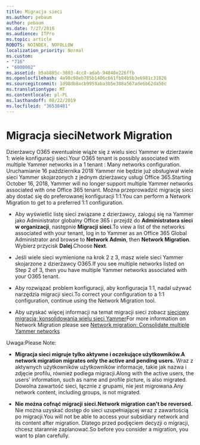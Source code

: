 ```yaml
---
title: Migracja sieci
ms.author: pebaum
author: pebaum
ms.date: 7/27/2018
ms.audience: ITPro
ms.topic: article
ROBOTS: NOINDEX, NOFOLLOW
localization_priority: Normal
ms.custom:
- "716"
- "6000002"
ms.assetid: b5ab885c-3803-4cc8-adab-94848e226ffb
ms.openlocfilehash: 4a98c08eb785b1406c661fb84b5b3e6981c31826
ms.sourcegitcommit: 1d98db8acb9959aba3b5e308a567ade6b62da56c
ms.translationtype: MT
ms.contentlocale: pl-PL
ms.lasthandoff: 08/22/2019
ms.locfileid: "36538481"
---
```

# <a name="network-migration"></a><span data-ttu-id="c2cce-102">Migracja sieci</span><span class="sxs-lookup"><span data-stu-id="c2cce-102">Network Migration</span></span>

<span data-ttu-id="c2cce-103">Dzierżawcy O365 ewentualnie wiąże się z wielu sieci Yammer w dzierżawie 1: wiele konfiguracji sieci.</span><span class="sxs-lookup"><span data-stu-id="c2cce-103">Your O365 tenant is possibly associated with multiple Yammer networks in a 1 tenant : Many networks configuration.</span></span> <span data-ttu-id="c2cce-104">Uruchamianie 16 października 2018 Yammer nie będzie już obsługiwał wiele sieci Yammer skojarzonych z jednym dzierżawcy usługi Office 365.</span><span class="sxs-lookup"><span data-stu-id="c2cce-104">Starting October 16, 2018, Yammer will no longer support multiple Yammer networks associated with one Office 365 tenant.</span></span> <span data-ttu-id="c2cce-105">Można przeprowadzić migrację sieci aby dostać się do preferowanej konfiguracji 1:1.</span><span class="sxs-lookup"><span data-stu-id="c2cce-105">You can perform a Network Migration to get to a preferred 1:1 configuration.</span></span>
  
- <span data-ttu-id="c2cce-106">Aby wyświetlić listę sieci związane z dzierżawcy, zaloguj się na Yammer jako Administrator globalny Office 365 i przejdź do **Administratora sieci w organizacji**, następnie **Migracji sieci**.</span><span class="sxs-lookup"><span data-stu-id="c2cce-106">To view a list of the networks associated with your tenant, log in to Yammer as an Office 365 Global Administrator and browse to **Network Admin**, then **Network Migration**.</span></span> <span data-ttu-id="c2cce-107">Wybierz przycisk **Dalej**.</span><span class="sxs-lookup"><span data-stu-id="c2cce-107">Choose **Next**.</span></span>

- <span data-ttu-id="c2cce-108">Jeśli wiele sieci wymienione na krok 2 z 3, masz wiele sieci Yammer skojarzone z dzierżawcy O365.</span><span class="sxs-lookup"><span data-stu-id="c2cce-108">If you see multiple networks listed on Step 2 of 3, then you have multiple Yammer networks associated with your O365 tenant.</span></span>

- <span data-ttu-id="c2cce-109">Aby rozwiązać problem konfiguracji, aby konfiguracja 1:1, nadal używać narzędzia migracji sieci.</span><span class="sxs-lookup"><span data-stu-id="c2cce-109">To correct your configuration to a 1:1 configuration, continue using the Network Migration tool.</span></span>

- <span data-ttu-id="c2cce-110">Aby uzyskać więcej informacji na temat migracji sieci zobacz [sieciowy migracją: konsolidowania wielu sieci Yammer](https://support.office.com/article/a22c1b20-9231-4ce2-a916-392b1056d002)</span><span class="sxs-lookup"><span data-stu-id="c2cce-110">For more information on Network Migration please see [Network migration: Consolidate multiple Yammer networks](https://support.office.com/article/a22c1b20-9231-4ce2-a916-392b1056d002)</span></span>

<span data-ttu-id="c2cce-111">Uwaga:</span><span class="sxs-lookup"><span data-stu-id="c2cce-111">Please Note:</span></span>
  
- <span data-ttu-id="c2cce-112">**Migracja sieci migruje tylko aktywne i oczekujące użytkowników.**</span><span class="sxs-lookup"><span data-stu-id="c2cce-112">**A network migration migrates only the active and pending users.**</span></span> <span data-ttu-id="c2cce-113">Wraz z aktywnych użytkowników użytkowników informacje, takie jak nazwa i zdjęcie profilu, również podlega migracji.</span><span class="sxs-lookup"><span data-stu-id="c2cce-113">Along with the active users, the users' information, such as name and profile picture, is also migrated.</span></span> <span data-ttu-id="c2cce-114">Dowolna zawartość sieci, łącznie z grupami, nie jest migrowana.</span><span class="sxs-lookup"><span data-stu-id="c2cce-114">Any network content, including groups, is not migrated.</span></span>

- <span data-ttu-id="c2cce-115">**Nie można cofnąć migracji sieci.**</span><span class="sxs-lookup"><span data-stu-id="c2cce-115">**Network migration can't be reversed.**</span></span> <span data-ttu-id="c2cce-116">Nie można uzyskać dostęp do sieci uzupełniającej wraz z zawartością po migracji.</span><span class="sxs-lookup"><span data-stu-id="c2cce-116">You will not be able to access your subsidiary network and its content after migration.</span></span> <span data-ttu-id="c2cce-117">Dlatego przed podjęciem decyzji o migracji, chcesz starannie zaplanować.</span><span class="sxs-lookup"><span data-stu-id="c2cce-117">So before you consider a migration, you want to plan carefully.</span></span>
